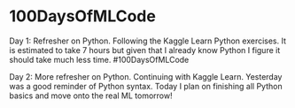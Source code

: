 # 100DaysOfMLCode

Day 1: Refresher on Python. Following the Kaggle Learn Python exercises. It is estimated to take 7 hours but given that I already know Python I figure it should take much less time. #100DaysOfMLCode

Day 2: More refresher on Python. Continuing with Kaggle Learn. Yesterday was a good reminder of Python syntax. Today I plan on finishing all Python basics and move onto the real ML tomorrow!
